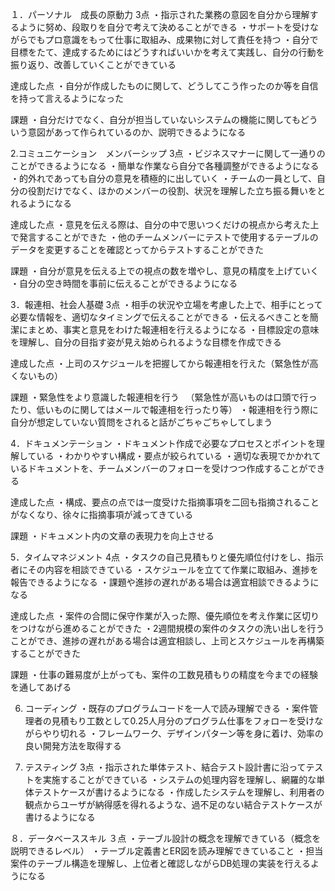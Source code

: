 １．パーソナル　成長の原動力 3点
・指示された業務の意図を自分から理解するように努め、段取りを自分で考えて決めることができる 
・サポートを受けながらでもプロ意識をもって仕事に取組み、成果物に対して責任を持つ 
・自分で目標をたて、達成するためにはどうすればいいかを考えて実践し、自分の行動を振り返り、改善していくことができている

達成した点
・自分が作成したものに関して、どうしてこう作ったのか等を自信を持って言えるようになった

課題
・自分だけでなく、自分が担当していないシステムの機能に関してもどういう意図があって作られているのか、説明できるようになる

2.コミュニケーション　メンバーシップ 3点
・ビジネスマナーに関して一通りのことができるようになる 
・簡単な作業なら自分で各種調整ができるようになる 
・的外れであっても自分の意見を積極的に出していく 
・チームの一員として、自分の役割だけでなく、ほかのメンバーの役割、状況を理解した立ち振る舞いをとれるようになる

達成した点 
 ・意見を伝える際は、自分の中で思いつくだけの視点から考えた上で発言することができた 
 ・他のチームメンバーにテストで使用するテーブルのデータを変更することを確認とってからテストすることができた

課題 
 ・自分が意見を伝える上での視点の数を増やし、意見の精度を上げていく 
 ・自分の空き時間を事前に伝えることができるようになる

3．報連相、社会人基礎 3点
・相手の状況や立場を考慮した上で、相手にとって必要な情報を、適切なタイミングで伝えることができる 
・伝えるべきことを簡潔にまとめ、事実と意見をわけた報連相を行えるようになる 
・目標設定の意味を理解し、自分の目指す姿が見え始められるような目標を作成できる 

達成した点 
・上司のスケジュールを把握してから報連相を行えた（緊急性が高くないもの） 

課題 
・緊急性をより意識した報連相を行う 　（緊急性が高いものは口頭で行ったり、低いものに関してはメールで報連相を行ったり等）
・報連相を行う際に自分が想定していない質問をされると話がごちゃごちゃしてしまう

4．ドキュメンテーション 
・ドキュメント作成で必要なプロセスとポイントを理解している 
・わかりやすい構成・要点が絞られている
・適切な表現でかかれているドキュメントを、チームメンバーのフォローを受けつつ作成することができる

達成した点 
・構成、要点の点では一度受けた指摘事項を二回も指摘されることがなくなり、徐々に指摘事項が減ってきている

課題 
・ドキュメント内の文章の表現力を向上させる

5．タイムマネジメント 4点 
・タスクの自己見積もりと優先順位付けをし、指示者にその内容を相談できている 
・スケジュールを立てて作業に取組み、進捗を報告できるようになる 
・課題や進捗の遅れがある場合は適宜相談できるようになる

達成した点 
・案件の合間に保守作業が入った際、優先順位を考え作業に区切りをつけながら進めることができた 
・2週間規模の案件のタスクの洗い出しを行うことができ、進捗の遅れがある場合は適宜相談し、上司とスケジュールを再構築することができた

課題
・仕事の難易度が上がっても、案件の工数見積もりの精度を今までの経験を通してあげる

6. コーディング 
・既存のプログラムコードを一人で読み理解できる 
・案件管理者の見積もり工数として0.25人月分のプログラム仕事をフォローを受けながらやり切れる 
・フレームワーク、デザインパターン等を身に着け、効率の良い開発方法を取得する

7. テスティング 3点
 ・指示された単体テスト、結合テスト設計書に沿ってテストを実施することができている 
 ・システムの処理内容を理解し、網羅的な単体テストケースが書けるようになる 
 ・作成したシステムを理解し、利用者の観点からユーザが納得感を得れるような、過不足のない結合テストケースが書けるようになる

８．データベーススキル ３点
 ・テーブル設計の概念を理解できている（概念を説明できるレベル） 
 ・テーブル定義書とER図を読み理解できていること 
 ・担当案件のテーブル構造を理解し、上位者と確認しながらDB処理の実装を行えるようになる
